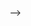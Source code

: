 <!-- ---
layout: page
title: Buffer Overflow Attacks and Defenses
# description: Programmable networks to minimize packet drops.
# img:
importance: 11
category: Implementation
---
<!-- 
<p align="justify"> This was a course project for the course Advanced Topics in Communication Networks at ETH Zurich, in Autumn 2020. The primary objective was to deliver as much traffic (i.e. maximize the number of successfully delivered packets) as possible for different traffic patterns and failures. FLows could belong to different classes of traffic, which had varying levels of priority.  Flows were sent in a non-deterministic fashion, however the total numnber of flows for each traffic class was fixed. During the network operation, a given number of links would fail pseudo-randomly. </p>

<p align="justify"> One of the main challenges was to detect and handle the mentioned link failures, using traffic engineering methods such as backup Loop Free Alternative (LFA) paths etc. It was also necessary to ensure that less important flows do not kill high priority traffic. Many times, the link capacity was much lower than the required transmission bandwidth, which required smart re-routing of traffic leveraging the programmable P4 data planes. </p>

Implementation of entire project can be found here: <a href="https://github.com/Siddhant-Ray/Cross-Traffic-Flow-Maximization-in-L2L3-Networks"> Code </a> -->

 -->
